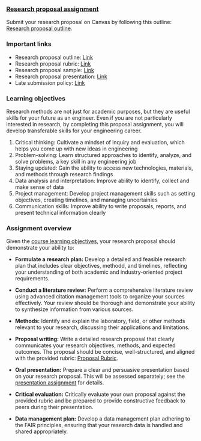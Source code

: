 ### [Research proposal assignment](https://aselshall.github.io/rm/hw/proposal-hw)

Submit your research proposal on Canvas by following this outline: [Research proposal outline](https://aselshall.github.io/rm/hw/proposal-outline).

### Important links
- Research proposal outline: [Link](https://aselshall.github.io/rm/hw/proposal-outline)
- Research proposal rubric: [Link](https://aselshall.github.io/rm/hw/proposal-rubric)
- Research proposal sample: [Link](https://aselshall.github.io/rm/hw/proposal-sample1.pdf)
- Research proposal presentation: [Link](https://aselshall.github.io/rm/hw/presentation-hw)
- Late submission policy: [Link](https://aselshall.github.io/rm/#late-assignment-and-report-policy)

### Learning objectives
Research methods are not just for academic purposes, but they are useful skills for your future as an engineer. Even if you are not particularly interested in research, by completing this proposal assignment, you will develop transferable skills for your engineering career.
  1. Critical thinking: Cultivate a mindset of inquiry and evaluation, which helps you come up with new ideas in engineering
  2. Problem-solving: Learn structured approaches to identify, analyze, and solve problems, a key skill in any engineering job
  3. Staying updated: Gain the ability to access new technologies, materials, and methods through research findings
  4. Data analysis and interpretation: Improve ability to identify, collect and make sense of data
  5. Project management: Develop project management skills such as setting objectives, creating timelines, and managing uncertainies
  6. Communication skills: Improve ability to write proposals, reports, and present technical information clearly

### Assignment overview
Given the [course learning objectives](https://aselshall.github.io/rm/#course-learning-objectives), your research proposal should demonstrate your ability to:

- **Formulate a research plan:** Develop a detailed and feasible research plan that includes clear objectives, methodd, and timelines, reflecting your understanding of both academic and industry-oriented project requirements.
  
- **Conduct a literature review:** Perform a comprehensive literature review using advanced citation management tools to organize your sources effectively. Your review should be thorough and demonstrate your ability to synthesize information from various sources.

- **Methods:** Identify and explain the laboratory, field, or other methods relevant to your research, discussing their applications and limitations. 

- **Proposal writing:** Write a detailed research proposal that clearly communicates your research objectives, methods, and expected outcomes. The proposal should be concise, well-structured, and aligned with the provided rubric: [Proposal Rubric](https://aselshall.github.io/rm/hw/proposal-rubric).

- **Oral presentation:** Prepare a clear and persuasive presentation based on your research proposal. This will be assessed separately; see the [presentation assignment](https://aselshall.github.io/rm/hw/presentation-hw) for details.

- **Critical evaluation:** Critically evaluate your own proposal against the provided rubric and be prepared to provide constructive feedback to peers during their presentation.

- **Data management plan:** Develop a data management plan adhering to the FAIR principles, ensuring that your research data is handled and shared appropriately.
